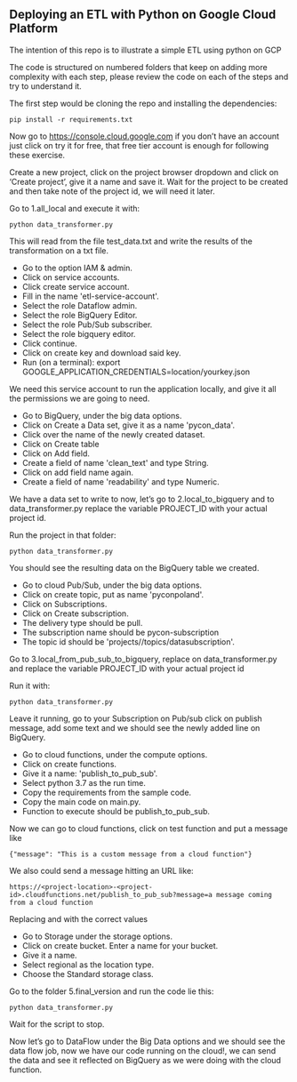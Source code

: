 ## Deploying an ETL with Python on Google Cloud Platform

The intention of this repo is to illustrate a simple ETL using python on GCP

The code is structured on numbered folders that keep on adding more complexity with each step, please review the code on each of the steps and try to understand it.

The first step would be cloning the repo and installing the dependencies:

`pip install -r requirements.txt`

Now go to https://console.cloud.google.com if you don’t have an account just click on try it for free, that free tier account is enough for following these exercise.

Create a new project, click on the project browser dropdown and click on ‘Create project’, give it a name and save it. Wait for the project to be created and then take note of the project id, we will need it later.

Go to 1.all_local and execute it with:

`python data_transformer.py `

This will read from the file test_data.txt and write the results of the transformation on a txt file.

* Go to the option IAM & admin.
* Click on service accounts.
* Click create service account.
* Fill in the name 'etl-service-account'.
* Select the role Dataflow admin.
* Select the role BigQuery Editor.
* Select the role Pub/Sub subscriber.
* Select the role bigquery editor.
* Click continue.
* Click on create key and download said key.
* Run (on a terminal): export GOOGLE_APPLICATION_CREDENTIALS=location/yourkey.json

We need this service account to run the application locally, and give it all the permissions we are going to need.

* Go to BigQuery, under the big data options.
* Click on Create a Data set, give it as a name 'pycon_data'.
* Click over the name of the newly created dataset.
* Click on Create table
* Click on Add field.
* Create a field of name 'clean_text' and type String.
* Click on add field name again.
* Create a field of name 'readability' and type Numeric.

We have a data set to write to now, let’s go to 2.local_to_bigquery and to data_transformer.py
replace the variable PROJECT_ID with your actual project id.

Run the project in that folder:

`python data_transformer.py`

You should see the resulting data on the BigQuery table we created.

* Go to cloud Pub/Sub, under the big data options.
* Click on create topic, put as name 'pyconpoland'.
* Click on Subscriptions.
* Click on Create subscription.
* The delivery type should be pull.
* The subscription name should be pycon-subscription
* The topic id should be 'projects/<project-id>/topics/datasubscription'.

Go to 3.local_from_pub_sub_to_bigquery, replace on data_transformer.py and replace the variable PROJECT_ID with your actual project id

Run it with:

`python data_transformer.py`

Leave it running, go to your Subscription on Pub/sub click on publish message, add some text and we should see the newly added line on BigQuery.

* Go to cloud functions, under the compute options.
* Click on create functions.
* Give it a name: 'publish_to_pub_sub'.
* Select python 3.7 as the run time.
* Copy the requirements from the sample code.
* Copy the main code on main.py.
* Function to execute should be publish_to_pub_sub.

Now we can go to cloud functions, click on test function and put a message like

`{"message": "This is a custom message from a cloud function"}`

We also could send a message hitting an URL like:

`https://<project-location>-<project-id>.cloudfunctions.net/publish_to_pub_sub?message=a message coming from a cloud function`

Replacing <project-region> and <project-id> with the correct values

* Go to Storage under the storage options.
* Click on create bucket. Enter a name for your bucket.
* Give it a name.
* Select regional as the location type.
* Choose the Standard storage class.

Go to the folder 5.final_version and run the code lie this:

`python data_transformer.py`

Wait for the script to stop.

Now let’s go to DataFlow under the Big Data options and we should see the data flow job, now we have our code running on the cloud!, we can send the data and see it reflected on BigQuery as we were doing with the cloud function.
